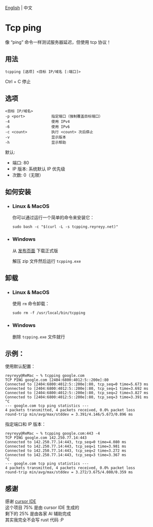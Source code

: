[English](README.md) | 中文

# Tcp ping

像 “ping” 命令一样测试服务器延迟，但使用 tcp 协议！

## 用法

```
tcpping [选项] <目标 IP/域名 [:端口]>
```

Ctrl + C 停止

## 选项

```
<目标 IP/域名>
-p <port>            指定端口（强制覆盖目标端口）
-4                   使用 IPv4
-6                   使用 IPv6
-c <count>           执行 <count> 次后停止
-v                   显示版本
-h                   显示帮助
```

默认:

- 端口: 80
- IP 版本: 系统默认 IP 优先级
- 次数: 0（无限）

## 如何安装

- ### Linux & MacOS

  你可以通过运行一个简单的命令来安装它：

  ```
  sudo bash -c "$(curl -L -s tcpping.reyreyy.net)"
  ```

- ### Windows

  从 [发布页面](https://github.com/ReyReyy/tcpping/releases) 下载正式版

  解压 zip 文件然后运行 `tcpping.exe`

## 卸载

- ### Linux & MacOS

  使用 `rm` 命令卸载：

  ```
  sudo rm -f /usr/local/bin/tcpping
  ```

- ### Windows

  删除 `tcpping.exe` 文件就行

## 示例：

使用默认配置：

```
reyreyy@ReMac ~ % tcpping google.com
TCP PING google.com [2404:6800:4012:5::200e]:80
Connected to [2404:6800:4012:5::200e]:80, tcp_seq=0 time=5.673 ms
Connected to [2404:6800:4012:5::200e]:80, tcp_seq=1 time=3.692 ms
Connected to [2404:6800:4012:5::200e]:80, tcp_seq=2 time=3.827 ms
Connected to [2404:6800:4012:5::200e]:80, tcp_seq=3 time=3.391 ms
^C
--- google.com tcp ping statistics ---
4 packets transmitted, 4 packets received, 0.0% packet loss
round-trip min/avg/max/stddev = 3.391/4.146/5.673/0.896 ms
```

指定端口和 IP 版本：

```
reyreyy@ReMac ~ % tcpping google.com:443 -4
TCP PING google.com 142.250.77.14:443
Connected to 142.250.77.14:443, tcp_seq=0 time=4.080 ms
Connected to 142.250.77.14:443, tcp_seq=1 time=3.981 ms
Connected to 142.250.77.14:443, tcp_seq=2 time=3.272 ms
Connected to 142.250.77.14:443, tcp_seq=3 time=3.367 ms
^C
--- google.com tcp ping statistics ---
4 packets transmitted, 4 packets received, 0.0% packet loss
round-trip min/avg/max/stddev = 3.272/3.675/4.080/0.359 ms
```

## 感谢

感谢 [cursor IDE](https://www.cursor.com/)<br>
这个项目 75% 是由 cursor IDE 生成的<br>
剩下的 25% 是由各家 AI 辅助完成<br>
其实我完全不会写 rust 代码 :P<br>
